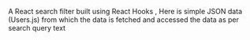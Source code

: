 A React search filter built using React Hooks ,
Here is simple JSON data (Users.js) from which the data is fetched and accessed the data as per search query text
